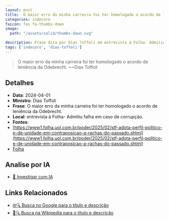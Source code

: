 ```yaml
---
layout: post
title:  O maior erro da minha carreira foi ter homologado o acordo de leniência da Odebrecht.
categories: indecoro
faicon: fas fa-thumbs-down
image:
  path: "/assets/solid/thumbs-down.svg"

description: Frase dita por Dias Toffoli em entrevista à Folha- Admitiu falha em caso de corrupção.
tags: ['indecoro', 'dias-toffoli']
---
```


> O maior erro da minha carreira foi ter homologado o acordo de leniência da Odebrecht.
> ~~Dias Toffoli

## Detalhes
- **Data**: 2024-04-01
- **Ministro**: Dias Toffoli
- **Frase**: O maior erro da minha carreira foi ter homologado o acordo de leniência da Odebrecht.
- **Local**: entrevista à Folha- Admitiu falha em caso de corrupção.
- **Fontes**:
- [https://www1.folha.uol.com.br/poder/2025/02/stf-adota-perfil-politico-e-de-unidade-em-contraposicao-a-rachas-do-passado.shtml](https://www1.folha.uol.com.br/poder/2025/02/stf-adota-perfil-politico-e-de-unidade-em-contraposicao-a-rachas-do-passado.shtml)
- [Folha](Folha)

## Analise por IA
- [🤖 Investigar com IA](https://www.perplexity.ai/search?q=%22Dias%20Toffoli%22%2BO%20maior%20erro%20da%20minha%20carreira%20foi%20ter%20homologado%20o%20acordo%20de%20leni%C3%AAncia%20da%20Odebrecht.%2Bentrevista%20%C3%A0%20Folha-%20Admitiu%20falha%20em%20caso%20de%20corrup%C3%A7%C3%A3o.)

## Links Relacionados
- [🌐🔍 Busca no Google para o título e descrição](https://www.google.com/search?q=%22Dias%20Toffoli%22%2BO%20maior%20erro%20da%20minha%20carreira%20foi%20ter%20homologado%20o%20acordo%20de%20leni%C3%AAncia%20da%20Odebrecht.%2Bentrevista%20%C3%A0%20Folha-%20Admitiu%20falha%20em%20caso%20de%20corrup%C3%A7%C3%A3o.)
- [📖🔍 Busca na Wikipedia para o título e descrição](https://pt.wikipedia.org/w/index.php?search=%22Dias%20Toffoli%22%2BO%20maior%20erro%20da%20minha%20carreira%20foi%20ter%20homologado%20o%20acordo%20de%20leni%C3%AAncia%20da%20Odebrecht.%2Bentrevista%20%C3%A0%20Folha-%20Admitiu%20falha%20em%20caso%20de%20corrup%C3%A7%C3%A3o.)


